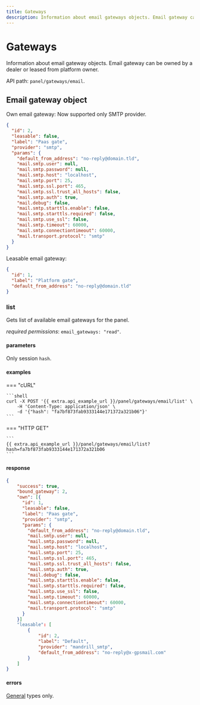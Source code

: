 ```yaml
---
title: Gateways
description: Information about email gateways objects. Email gateway can be owned by a dealer or leased from platform owner.
---
```


# Gateways

Information about email gateway objects. Email gateway can be owned by a dealer or leased from platform owner.

API path: `panel/gateways/email`.

## Email gateway object

Own email gateway:
Now supported only SMTP provider.

```json
{
  "id": 2,
  "leasable": false,
  "label": "Paas gate",
  "provider": "smtp",
  "params": {
    "default_from_address": "no-reply@domain.tld",
    "mail.smtp.user": null,
    "mail.smtp.password": null,
    "mail.smtp.host": "localhost",
    "mail.smtp.port": 25,
    "mail.smtp.ssl.port": 465,
    "mail.smtp.ssl.trust_all_hosts": false,
    "mail.smtp.auth": true,
    "mail.debug": false,
    "mail.smtp.starttls.enable": false,
    "mail.smtp.starttls.required": false,
    "mail.smtp.use_ssl": false,
    "mail.smtp.timeout": 60000,
    "mail.smtp.connectiontimeout": 60000,
    "mail.transport.protocol": "smtp"
  }
}
```

Leasable email gateway:

```json
{
  "id": 1,
  "label": "Platform gate",
  "default_from_address": "no-reply@domain.tld"
}
```

### list

Gets list of available email gateways for the panel.

*required permissions*: `email_gateways: "read"`.

#### parameters

Only session `hash`.

#### examples

=== "cURL"

    ```shell
    curl -X POST '{{ extra.api_example_url }}/panel/gateways/email/list' \
        -H 'Content-Type: application/json' \ 
        -d '{"hash": "fa7bf873fab9333144e171372a321b06"}'
    ```

=== "HTTP GET"

    ```
    {{ extra.api_example_url }}/panel/gateways/email/list?hash=fa7bf873fab9333144e171372a321b06
    ```
   
#### response

```json
{
    "success": true,
    "bound_gateway": 2,
    "own": [{
      "id": 1,
      "leasable": false,
      "label": "Paas gate",
      "provider": "smtp",
      "params": {
        "default_from_address": "no-reply@domain.tld",
        "mail.smtp.user": null,
        "mail.smtp.password": null,
        "mail.smtp.host": "localhost",
        "mail.smtp.port": 25,
        "mail.smtp.ssl.port": 465,
        "mail.smtp.ssl.trust_all_hosts": false,
        "mail.smtp.auth": true,
        "mail.debug": false,
        "mail.smtp.starttls.enable": false,
        "mail.smtp.starttls.required": false,
        "mail.smtp.use_ssl": false,
        "mail.smtp.timeout": 60000,
        "mail.smtp.connectiontimeout": 60000,
        "mail.transport.protocol": "smtp"
      }
    }]
    "leasable": [
        {
            "id": 2,
            "label": "Default",
            "provider": "mandrill_smtp",
            "default_from_address": "no-reply@x-gpsmail.com"
        }
    ]
}
```

#### errors

[General](../../backend-api/getting-started.md#error-codes) types only.